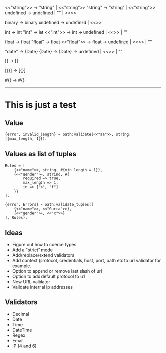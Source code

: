 <<"string">> -> "string" | <<"string">>
"string" -> "string" | <<"string">>
undefined -> undefined | "" | <<>>

binary -> binary
undefined -> undefined | <<>>

int -> int
"int" -> int
<<"int">> -> int
-> undefined | <<>> | ""

float -> float
"float" -> float
<<"float">> -> float
-> undefined | <<>> | ""

"date" -> {Date}
{Date} -> {Date}
-> undefined | <<>> | ""

[] -> []

[{}] -> [{}]

#{} -> #{}

---

# This is just a test

## Value

    {error, invalid_length} = oath:validate(<<"aa">>, string, [{max_length, 1}]).

## Values as list of tuples

    Rules = [
        {<<"name">>, string, #{min_length = 1}},
        {<<"gender">>, string, #{
            required => true,
            max_length => 1,
            in => ["m", "f"]
        }}
    ].

    {error, Errors} = oath:validate_tuples([
        {<<"name">>, <<"Gurra">>},
        {<<"gender">>, <<"x">>}
    ], Rules).

## Ideas

- Figure out how to coerce types
- Add a "strict" mode
- Add/replace/extend validators
- Add context (protocol, credentials, host, port, path etc to url validator
  for example.
- Option to append or remove last slash of url
- Option to add default protocol to url
- New URL validator
- Validate internal ip addresses

## Validators

- Decimal
- Date
- Time
- DateTime
- Regex
- Email
- IP (4 and 6)
